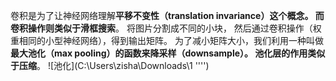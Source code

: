 
卷积是为了让神经网络理解**平移不变性（translation invariance）**这个概念。
而卷积操作则类似于**滑框搜索**。
将图片分割成不同的小块，
然后通过卷积操作（权重相同的小型神经网络），得到输出矩阵。
为了减小矩阵大小，我们利用一种叫做**最大池化（max pooling）**的函数来降采样（downsample）。
池化层的作用类似于**压缩**。
![池化](C:\Users\zisha\Downloads\1 '''')
